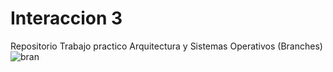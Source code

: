 # Interaccion 3


Repositorio Trabajo practico Arquitectura y Sistemas Operativos (Branches)      
![bran](https://user-images.githubusercontent.com/78119165/140594380-1c579e0a-1add-40c3-a1a0-9c0fcd8ffa3f.png)
